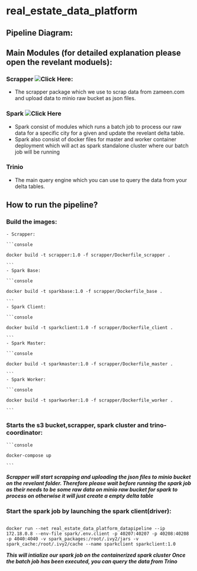 # real_estate_data_platform

## Pipeline Diagram:


## Main Modules (for detailed explanation please open the revelant moduels):

### Scrapper ![Click Here](https://github.com/keenborder786/real_estate_data_platform/blob/main/scrapper):

- The scrapper package which we use to scrap data from zameen.com and upload data to minio raw bucket as json files. 


### Spark ![Click Here](https://github.com/keenborder786/real_estate_data_platform/blob/main/spark)

- Spark consist of modules which runs a batch job to process our raw data for a specific city for a given and update the revelant delta table.
- Spark also consist of docker files for master and worker container deployment which will act as spark standalone cluster where our batch job will be running 

### Trinio

- The main query engine which you can use to query the data from your delta tables.

## How to run the pipeline?

### Build the images:
    - Scrapper:

    ```console
        
    docker build -t scrapper:1.0 -f scrapper/Dockerfile_scrapper .
    
    ```
    - Spark Base:

    ```console
        
    docker build -t sparkbase:1.0 -f scrapper/Dockerfile_base .
    
    ```
    - Spark Client:

    ```console
        
    docker build -t sparkclient:1.0 -f scrapper/Dockerfile_client .
    
    ```
    - Spark Master:

    ```console
        
    docker build -t sparkmaster:1.0 -f scrapper/Dockerfile_master .
    
    ```
    - Spark Worker:

    ```console
        
    docker build -t sparkworker:1.0 -f scrapper/Dockerfile_worker .

    ```

### Starts the s3 bucket,scrapper, spark cluster and trino-coordinator:
    
    ```console
    
    docker-compose up
    
    ```
***Scrapper will start scrapping and uploading the json files to minio bucket on the revelant folder. Therefore please wait before running the spark job as their needs to be some raw data on minio raw bucket for spark to process on otherwise it will just create a empty delta table***

### Start the spark job by launching the spark client(driver):

```console

docker run --net real_estate_data_platform_datapipeline --ip 172.18.0.8 --env-file spark/.env.client -p 40207:40207 -p 40208:40208 -p 4040:4040 -v spark_packages:/root/.ivy2/jars -v spark_cache:/root/.ivy2/cache --name sparkclient sparkclient:1.0

```
***This will intialize our spark job on the containerized spark cluster***
***Once the batch job has been executed, you can query the data from Trino***